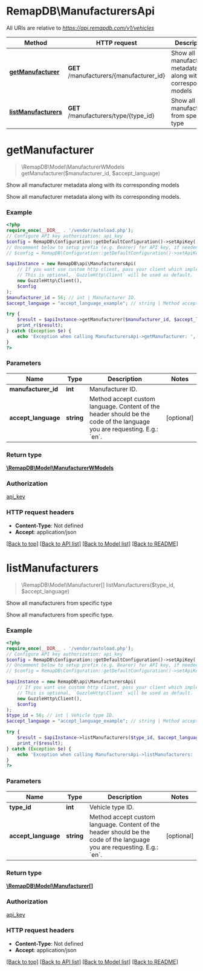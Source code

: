 # RemapDB\ManufacturersApi

All URIs are relative to *https://api.remapdb.com/v1/vehicles*

Method | HTTP request | Description
------------- | ------------- | -------------
[**getManufacturer**](ManufacturersApi.md#getmanufacturer) | **GET** /manufacturers/{manufacturer_id} | Show all manufacturer metadata along with its corresponding models
[**listManufacturers**](ManufacturersApi.md#listmanufacturers) | **GET** /manufacturers/type/{type_id} | Show all manufacturers from specific type

# **getManufacturer**
> \RemapDB\Model\ManufacturerWModels getManufacturer($manufacturer_id, $accept_language)

Show all manufacturer metadata along with its corresponding models

Show all manufacturer metadata along with its corresponding models.

### Example
```php
<?php
require_once(__DIR__ . '/vendor/autoload.php');
// Configure API key authorization: api_key
$config = RemapDB\Configuration::getDefaultConfiguration()->setApiKey('x-api-key', 'YOUR_API_KEY');
// Uncomment below to setup prefix (e.g. Bearer) for API key, if needed
// $config = RemapDB\Configuration::getDefaultConfiguration()->setApiKeyPrefix('x-api-key', 'Bearer');

$apiInstance = new RemapDB\api\ManufacturersApi(
    // If you want use custom http client, pass your client which implements `GuzzleHttp\ClientInterface`.
    // This is optional, `GuzzleHttp\Client` will be used as default.
    new GuzzleHttp\Client(),
    $config
);
$manufacturer_id = 56; // int | Manufacturer ID.
$accept_language = "accept_language_example"; // string | Method accept custom language. Content of the header should be the code of the language you are requesting. E.g.: `en`.

try {
    $result = $apiInstance->getManufacturer($manufacturer_id, $accept_language);
    print_r($result);
} catch (Exception $e) {
    echo 'Exception when calling ManufacturersApi->getManufacturer: ', $e->getMessage(), PHP_EOL;
}
?>
```

### Parameters

Name | Type | Description  | Notes
------------- | ------------- | ------------- | -------------
 **manufacturer_id** | **int**| Manufacturer ID. |
 **accept_language** | **string**| Method accept custom language. Content of the header should be the code of the language you are requesting. E.g.: &#x60;en&#x60;. | [optional]

### Return type

[**\RemapDB\Model\ManufacturerWModels**](../Model/ManufacturerWModels.md)

### Authorization

[api_key](../../README.md#api_key)

### HTTP request headers

 - **Content-Type**: Not defined
 - **Accept**: application/json

[[Back to top]](#) [[Back to API list]](../../README.md#documentation-for-api-endpoints) [[Back to Model list]](../../README.md#documentation-for-models) [[Back to README]](../../README.md)

# **listManufacturers**
> \RemapDB\Model\Manufacturer[] listManufacturers($type_id, $accept_language)

Show all manufacturers from specific type

Show all manufacturers from specific type.

### Example
```php
<?php
require_once(__DIR__ . '/vendor/autoload.php');
// Configure API key authorization: api_key
$config = RemapDB\Configuration::getDefaultConfiguration()->setApiKey('x-api-key', 'YOUR_API_KEY');
// Uncomment below to setup prefix (e.g. Bearer) for API key, if needed
// $config = RemapDB\Configuration::getDefaultConfiguration()->setApiKeyPrefix('x-api-key', 'Bearer');

$apiInstance = new RemapDB\api\ManufacturersApi(
    // If you want use custom http client, pass your client which implements `GuzzleHttp\ClientInterface`.
    // This is optional, `GuzzleHttp\Client` will be used as default.
    new GuzzleHttp\Client(),
    $config
);
$type_id = 56; // int | Vehicle type ID.
$accept_language = "accept_language_example"; // string | Method accept custom language. Content of the header should be the code of the language you are requesting. E.g.: `en`.

try {
    $result = $apiInstance->listManufacturers($type_id, $accept_language);
    print_r($result);
} catch (Exception $e) {
    echo 'Exception when calling ManufacturersApi->listManufacturers: ', $e->getMessage(), PHP_EOL;
}
?>
```

### Parameters

Name | Type | Description  | Notes
------------- | ------------- | ------------- | -------------
 **type_id** | **int**| Vehicle type ID. |
 **accept_language** | **string**| Method accept custom language. Content of the header should be the code of the language you are requesting. E.g.: &#x60;en&#x60;. | [optional]

### Return type

[**\RemapDB\Model\Manufacturer[]**](../Model/Manufacturer.md)

### Authorization

[api_key](../../README.md#api_key)

### HTTP request headers

 - **Content-Type**: Not defined
 - **Accept**: application/json

[[Back to top]](#) [[Back to API list]](../../README.md#documentation-for-api-endpoints) [[Back to Model list]](../../README.md#documentation-for-models) [[Back to README]](../../README.md)

